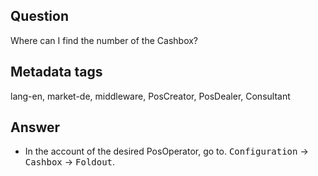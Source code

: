 ## Question

Where can I find the number of the Cashbox?

## Metadata tags

lang-en, market-de, middleware, PosCreator, PosDealer, Consultant

## Answer

* In the account of the desired PosOperator, go to.
 <kbd>Configuration</kbd> &rarr; <kbd>Cashbox</kbd> &rarr; <kbd>Foldout</kbd>.


